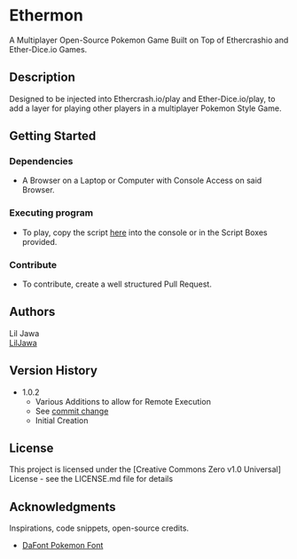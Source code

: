# Ethermon

A Multiplayer Open-Source Pokemon Game Built on Top of Ethercrashio and Ether-Dice.io Games.

## Description

Designed to be injected into Ethercrash.io/play and Ether-Dice.io/play, to add a layer for playing other players in a multiplayer Pokemon Style Game.

## Getting Started

### Dependencies

* A Browser on a Laptop or Computer with Console Access on said Browser.

### Executing program

* To play, copy the script [here](https://github.com/LilJawa/Ethermon/blob/main/index.js) into the console or in the Script Boxes provided.

### Contribute

* To contribute, create a well structured Pull Request.


## Authors

Lil Jawa  
[LilJawa](https://github.com/LilJawa)

## Version History

* 1.0.2
    * Various Additions to allow for Remote Execution
    * See [commit change]()
    * Initial Creation

## License

This project is licensed under the [Creative Commons Zero v1.0 Universal] License - see the LICENSE.md file for details

## Acknowledgments

Inspirations, code snippets, open-source credits.
* [DaFont Pokemon Font](https://www.dafont.com/pokemon.font)
